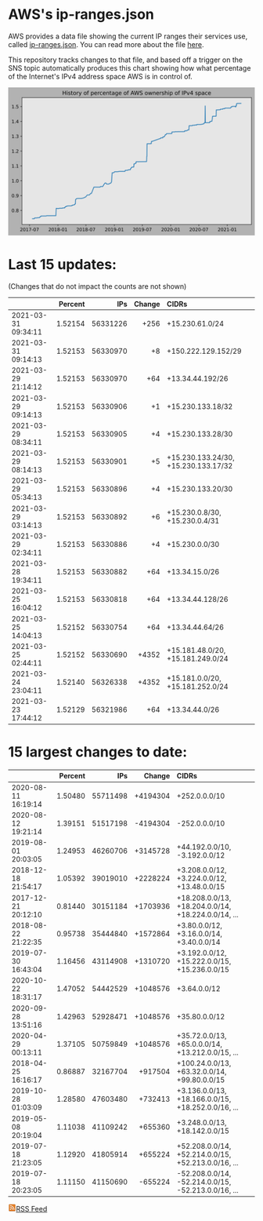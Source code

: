 # AWS's ip-ranges.json

AWS provides a data file showing the current IP ranges their
services use, called [ip-ranges.json](https://ip-ranges.amazonaws.com/ip-ranges.json).  You 
can read more about the file [here](https://docs.aws.amazon.com/general/latest/gr/aws-ip-ranges.html).

This repository tracks changes to that file, and based off a trigger on the SNS topic 
automatically produces this chart showing how what percentage of the Internet's IPv4 
address space AWS is in control of.

![History of AWS](history_count.svg)

# Last 15 updates:

(Changes that do not impact the counts are not shown)

| | Percent | IPs | Change | CIDRs |
| :--- | ---: | ---: | ---: | :--- |
| 2021-03-31 09:34:11 | 1.52154 | 56331226 | +256 | +15.230.61.0/24 |
| 2021-03-31 09:14:13 | 1.52153 | 56330970 | +8 | +150.222.129.152/29 |
| 2021-03-29 21:14:12 | 1.52153 | 56330970 | +64 | +13.34.44.192/26 |
| 2021-03-29 09:14:13 | 1.52153 | 56330906 | +1 | +15.230.133.18/32 |
| 2021-03-29 08:34:11 | 1.52153 | 56330905 | +4 | +15.230.133.28/30 |
| 2021-03-29 08:14:13 | 1.52153 | 56330901 | +5 | +15.230.133.24/30, +15.230.133.17/32 |
| 2021-03-29 05:34:13 | 1.52153 | 56330896 | +4 | +15.230.133.20/30 |
| 2021-03-29 03:14:13 | 1.52153 | 56330892 | +6 | +15.230.0.8/30, +15.230.0.4/31 |
| 2021-03-29 02:34:11 | 1.52153 | 56330886 | +4 | +15.230.0.0/30 |
| 2021-03-28 19:34:11 | 1.52153 | 56330882 | +64 | +13.34.15.0/26 |
| 2021-03-25 16:04:12 | 1.52153 | 56330818 | +64 | +13.34.44.128/26 |
| 2021-03-25 14:04:13 | 1.52152 | 56330754 | +64 | +13.34.44.64/26 |
| 2021-03-25 02:44:11 | 1.52152 | 56330690 | +4352 | +15.181.48.0/20, +15.181.249.0/24 |
| 2021-03-24 23:04:11 | 1.52140 | 56326338 | +4352 | +15.181.0.0/20, +15.181.252.0/24 |
| 2021-03-23 17:44:12 | 1.52129 | 56321986 | +64 | +13.34.44.0/26 |


# 15 largest changes to date:

| | Percent | IPs | Change | CIDRs |
| :--- | ---: | ---: | ---: | :--- |
| 2020-08-11 16:19:14 | 1.50480 | 55711498 | +4194304 | +252.0.0.0/10 |
| 2020-08-12 19:21:14 | 1.39151 | 51517198 | -4194304 | -252.0.0.0/10 |
| 2019-08-01 20:03:05 | 1.24953 | 46260706 | +3145728 | +44.192.0.0/10, -3.192.0.0/12 |
| 2018-12-18 21:54:17 | 1.05392 | 39019010 | +2228224 | +3.208.0.0/12, +3.224.0.0/12, +13.48.0.0/15 |
| 2017-12-21 20:12:10 | 0.81440 | 30151184 | +1703936 | +18.208.0.0/13, +18.204.0.0/14, +18.224.0.0/14, ... |
| 2018-08-22 21:22:35 | 0.95738 | 35444840 | +1572864 | +3.80.0.0/12, +3.16.0.0/14, +3.40.0.0/14 |
| 2019-07-30 16:43:04 | 1.16456 | 43114908 | +1310720 | +3.192.0.0/12, +15.222.0.0/15, +15.236.0.0/15 |
| 2020-10-22 18:31:17 | 1.47052 | 54442529 | +1048576 | +3.64.0.0/12 |
| 2020-09-28 13:51:16 | 1.42963 | 52928471 | +1048576 | +35.80.0.0/12 |
| 2020-04-29 00:13:11 | 1.37105 | 50759849 | +1048576 | +35.72.0.0/13, +65.0.0.0/14, +13.212.0.0/15, ... |
| 2018-04-25 16:16:17 | 0.86887 | 32167704 | +917504 | +100.24.0.0/13, +63.32.0.0/14, +99.80.0.0/15 |
| 2019-10-28 01:03:09 | 1.28580 | 47603480 | +732413 | +3.136.0.0/13, +18.166.0.0/15, +18.252.0.0/16, ... |
| 2019-05-08 20:19:04 | 1.11038 | 41109242 | +655360 | +3.248.0.0/13, +18.142.0.0/15 |
| 2019-07-18 21:23:05 | 1.12920 | 41805914 | +655224 | +52.208.0.0/14, +52.214.0.0/15, +52.213.0.0/16, ... |
| 2019-07-18 20:23:05 | 1.11150 | 41150690 | -655224 | -52.208.0.0/14, -52.214.0.0/15, -52.213.0.0/16, ... |


[![RSS Icon](rss-icon.png)RSS Feed](https://raw.githubusercontent.com/seligman/aws-ip-ranges/master/rss.xml)
